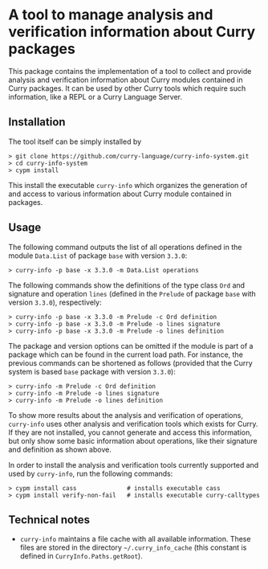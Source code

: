 A tool to manage analysis and verification information about Curry packages
===========================================================================

This package contains the implementation of a tool to collect and
provide analysis and verification information about Curry modules
contained in Curry packages.
It can be used by other Curry tools which require such information,
like a REPL or a Curry Language Server.

Installation
------------

The tool itself can be simply installed by

    > git clone https://github.com/curry-language/curry-info-system.git
    > cd curry-info-system
    > cypm install

This install the executable `curry-info` which organizes the generation of
and access to various information about Curry module contained in packages.

Usage
-----

The following command outputs the list of
all operations defined in the module `Data.List` of package `base`
with version `3.3.0`:

    > curry-info -p base -x 3.3.0 -m Data.List operations

The following commands show the definitions of the type class `Ord`
and signature and operation `lines` (defined in the `Prelude` of
package `base` with version `3.3.0`), respectively:

    > curry-info -p base -x 3.3.0 -m Prelude -c Ord definition
    > curry-info -p base -x 3.3.0 -m Prelude -o lines signature
    > curry-info -p base -x 3.3.0 -m Prelude -o lines definition

The package and version options can be omitted if the module is part
of a package which can be found in the current load path.
For instance, the previous commands can be shortened as follows
(provided that the Curry system is based `base` package with version `3.3.0`):

    > curry-info -m Prelude -c Ord definition
    > curry-info -m Prelude -o lines signature
    > curry-info -m Prelude -o lines definition

To show more results about the analysis and verification of operations,
`curry-info` uses other analysis and verification tools which exists for
Curry. If they are not installed, you cannot generate and access
this information, but only show some basic information about operations,
like their signature and definition as shown above.

In order to install the analysis and verification tools currently
supported and used by `curry-info`, run the following commands:

    > cypm install cass              # installs executable cass
    > cypm install verify-non-fail   # installs executable curry-calltypes


Technical notes
---------------

- `curry-info` maintains a file cache with all available information.
  These files are stored in the directory `~/.curry_info_cache`
  (this constant is defined in `CurryInfo.Paths.getRoot`).



